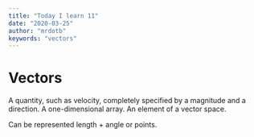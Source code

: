 ```yaml
---
title: "Today I learn 11"
date: "2020-03-25"
author: "mrdotb"
keywords: "vectors"
---
```


# Vectors

A quantity, such as velocity, completely specified by a magnitude and a direction.
A one-dimensional array.
An element of a vector space.

Can be represented length + angle or points.

